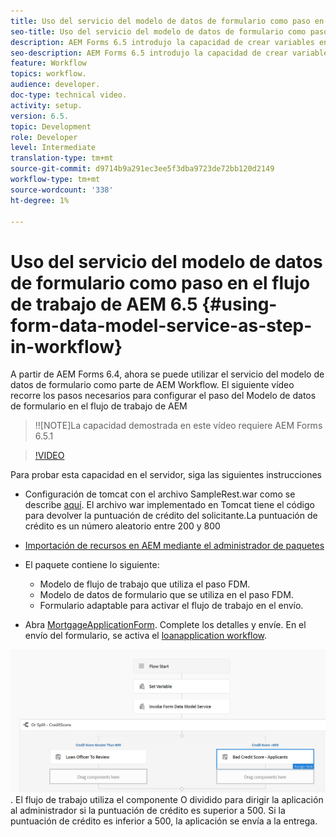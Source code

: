 ```yaml
---
title: Uso del servicio del modelo de datos de formulario como paso en el flujo de trabajo de AEM 6.5
seo-title: Uso del servicio del modelo de datos de formulario como paso en el flujo de trabajo de AEM 6.5
description: AEM Forms 6.5 introdujo la capacidad de crear variables en el flujo de trabajo de AEM. Con esta nueva capacidad utilizando el "Invocar el servicio del modelo de datos de formulario" en AEM Workflow se ha vuelto muy fácil. El siguiente vídeo le guiará por los pasos necesarios para utilizar el servicio Invocar modelo de datos de formulario en AEM Workflow.
seo-description: AEM Forms 6.5 introdujo la capacidad de crear variables en el flujo de trabajo de AEM. Con esta nueva capacidad utilizando el "Invocar el servicio del modelo de datos de formulario" en AEM Workflow se ha vuelto muy fácil. El siguiente vídeo le guiará por los pasos necesarios para utilizar el servicio Invocar modelo de datos de formulario en AEM Workflow.
feature: Workflow
topics: workflow.
audience: developer.
doc-type: technical video.
activity: setup.
version: 6.5.
topic: Development
role: Developer
level: Intermediate
translation-type: tm+mt
source-git-commit: d9714b9a291ec3ee5f3dba9723de72bb120d2149
workflow-type: tm+mt
source-wordcount: '338'
ht-degree: 1%

---
```



# Uso del servicio del modelo de datos de formulario como paso en el flujo de trabajo de AEM 6.5 {#using-form-data-model-service-as-step-in-workflow}

A partir de AEM Forms 6.4, ahora se puede utilizar el servicio del modelo de datos de formulario como parte de AEM Workflow. El siguiente vídeo recorre los pasos necesarios para configurar el paso del Modelo de datos de formulario en el flujo de trabajo de AEM

>!![NOTE]La capacidad demostrada en este vídeo requiere AEM Forms 6.5.1


>[!VIDEO](https://video.tv.adobe.com/v/28145?quality=9&learn=on)

Para probar esta capacidad en el servidor, siga las siguientes instrucciones

* Configuración de tomcat con el archivo SampleRest.war como se describe [aquí](https://helpx.adobe.com/experience-manager/kt/forms/using/preparing-datasource-for-form-data-model-tutorial-use.html). El archivo war implementado en Tomcat tiene el código para devolver la puntuación de crédito del solicitante.La puntuación de crédito es un número aleatorio entre 200 y 800

* [ Importación de recursos en AEM mediante el administrador de paquetes](assets/aem65-loanapplication.zip)
* El paquete contiene lo siguiente:

   * Modelo de flujo de trabajo que utiliza el paso FDM.
   * Modelo de datos de formulario que se utiliza en el paso FDM.
   * Formulario adaptable para activar el flujo de trabajo en el envío.
* Abra [MortgageApplicationForm](http://localhost:4502/content/dam/formsanddocuments/loanapplication/jcr:content?wcmmode=disabled). Complete los detalles y envíe. En el envío del formulario, se activa el [loanapplication workflow](http://http://localhost:4502/editor.html/conf/global/settings/workflow/models/LoanApplication2.html).

![ flujo de trabajo ](assets/invokefdm651.PNG).
El flujo de trabajo utiliza el componente O dividido para dirigir la aplicación al administrador si la puntuación de crédito es superior a 500. Si la puntuación de crédito es inferior a 500, la aplicación se envía a la entrega.
